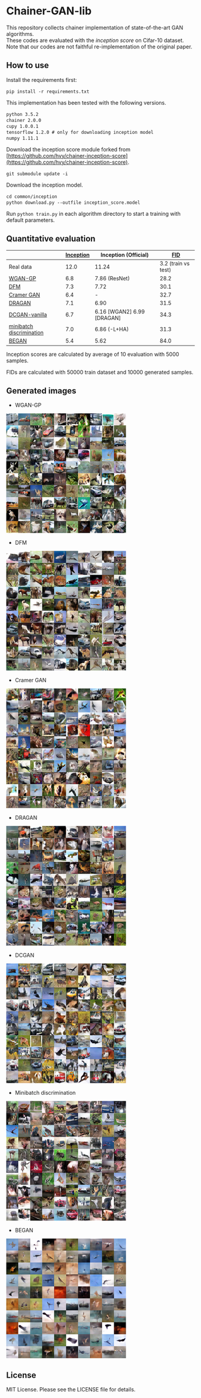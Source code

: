 # Chainer-GAN-lib
This repository collects chainer implementation of state-of-the-art GAN algorithms.  
These codes are evaluated with the _inception score_ on Cifar-10 dataset.  
Note that our codes are not faithful re-implementation of the original paper.

How to use
-------

Install the requirements first:
```
pip install -r requirements.txt
```
This implementation has been tested with the following versions.
```
python 3.5.2
chainer 2.0.0
cupy 1.0.0.1
tensorflow 1.2.0 # only for downloading inception model
numpy 1.11.1
```
Download the inception score module forked from [https://github.com/hvy/chainer-inception-score](https://github.com/hvy/chainer-inception-score).
```
git submodule update -i
```
Download the inception model.
```
cd common/inception
python download.py --outfile inception_score.model
```
Run `python train.py` in each algorithm directory to start a training with default parameters.


Quantitative evaluation
-------

| | [Inception](https://arxiv.org/abs/1606.03498) | Inception (Official) | [FID](https://arxiv.org/abs/1706.08500) |
| ------------- | ------------- | ------------- | ------------- |
| Real data  | 12.0 | 11.24 | 3.2 (train vs test) |
| [WGAN-GP](https://arxiv.org/abs/1704.00028)  | 6.8 | 7.86 (ResNet) | 28.2 |
| [DFM](https://openreview.net/pdf?id=S1X7nhsxl)  | 7.3 | 7.72 | 30.1 |
| [Cramer GAN](https://arxiv.org/abs/1705.10743) | 6.4 | - | 32.7 |
| [DRAGAN](https://arxiv.org/abs/1705.07215)  | 7.1 | 6.90 | 31.5 | 
| [DCGAN-vanilla](https://arxiv.org/abs/1511.06434) | 6.7 | 6.16 [WGAN2] 6.99 [DRAGAN] | 34.3 |
| [minibatch discrimination](https://arxiv.org/abs/1606.03498)  | 7.0 | 6.86 (-L+HA) | 31.3 |
| [BEGAN](https://arxiv.org/abs/1703.10717)  | 5.4 | 5.62 | 84.0 |

Inception scores are calculated by average of 10 evaluation with 5000 samples.

FIDs are calculated with 50000 train dataset and 10000 generated samples.

Generated images
-------

- WGAN-GP

![wgangp](./images/wgan_gp.png)

- DFM

![dfm](./images/dfm.png)

- Cramer GAN

![cramer](./images/cramer.png)

- DRAGAN

![dragan](./images/dragan.png)

- DCGAN

![dcgan](./images/dcgan.png)

- Minibatch discrimination

![minibatch_dis](./images/minibatch_dis.png)

- BEGAN

![began](./images/began.png)

License
-------
MIT License. Please see the LICENSE file for details.
